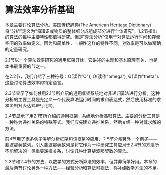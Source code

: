算法效率分析基础
===============

本章主要讨论算法分析。美国传统辞典(The American Heritage Dictionary)将“分析”定义为“将知识或物质的整体细分成组成部分进行个体研究”。1.2节指出的算法的每种主要特性都值得研究。但是“算法分析”仅用于对算法运行时间和存储空间的效率做定义。因为和简单性，一般性这样的特性不同，对效率是可以做精确的定量研究。

2.1节以一个算法效率研究的通用框架开始。它讲述的主题和基本原理有关，也是本书最重要的节之一。

在2.2节，我们介绍了三种符号：Ο(读作"O"), Ω(读作"omega"), Θ(读作"theta").这些讨论算法效率的特定语言。

2.3节显示了如何使用2.1节所介绍的通用框架系统地对非递归算法进行分析。这种分析的主要工具是先定义一个代表算法运行时间的求和表达式，然后使用标准的求和法制对表达式进行化简。

2.4节显示了用2.1节所介绍的通用框架，系统地分析递归算法。主要的分析工具是一种称为递推关系的特殊等式。我们应先建立递推关系，然后介绍一种对其求解的方法。

前4节用了很多例子讲解分析框架和该框架的应用，2.5节介绍另外一个例子——斐波那契数列。引入斐波那契数列是将它作为一种研究工具应用于2.4节的方法所不能解决的一类重要递推关系，讨论几种计算斐波那契数的算法。

2.3节和2.4节的方法，以数学的方式分析算法的效率，但并非简单好用。本章的最后两节讨论另外一种方法——经验分析和算法可视法，弥补纯数学方法的不足。

